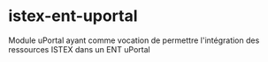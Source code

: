 # istex-ent-uportal
Module uPortal ayant comme vocation de permettre l'intégration des ressources ISTEX dans un ENT uPortal
